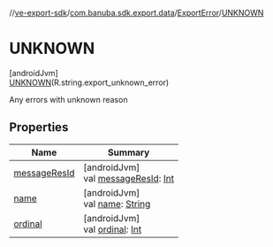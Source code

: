//[ve-export-sdk](../../../../index.md)/[com.banuba.sdk.export.data](../../index.md)/[ExportError](../index.md)/[UNKNOWN](index.md)

# UNKNOWN

[androidJvm]\
[UNKNOWN](index.md)(R.string.export_unknown_error)

Any errors with unknown reason

## Properties

| Name | Summary |
|---|---|
| [messageResId](../message-res-id.md) | [androidJvm]<br>val [messageResId](../message-res-id.md): [Int](https://kotlinlang.org/api/latest/jvm/stdlib/kotlin/-int/index.html) |
| [name](../../-export-stop-reason/-c-a-n-c-e-l/index.md#-372974862%2FProperties%2F545878494) | [androidJvm]<br>val [name](../../-export-stop-reason/-c-a-n-c-e-l/index.md#-372974862%2FProperties%2F545878494): [String](https://kotlinlang.org/api/latest/jvm/stdlib/kotlin/-string/index.html) |
| [ordinal](../../-export-stop-reason/-c-a-n-c-e-l/index.md#-739389684%2FProperties%2F545878494) | [androidJvm]<br>val [ordinal](../../-export-stop-reason/-c-a-n-c-e-l/index.md#-739389684%2FProperties%2F545878494): [Int](https://kotlinlang.org/api/latest/jvm/stdlib/kotlin/-int/index.html) |
